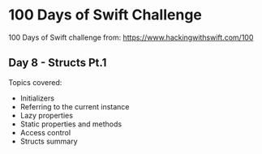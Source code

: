 # 100 Days of Swift Challenge

100 Days of Swift challenge from: https://www.hackingwithswift.com/100

## Day 8 - Structs Pt.1

Topics covered:
- Initializers
- Referring to the current instance
- Lazy properties
- Static properties and methods
- Access control
- Structs summary
